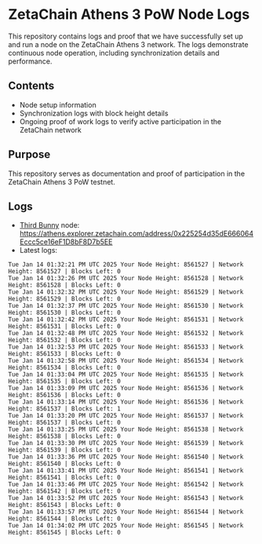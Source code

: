 # ZetaChain Athens 3 PoW Node Logs
This repository contains logs and proof that we have successfully set up and run a node on the ZetaChain Athens 3 network. The logs demonstrate continuous node operation, including synchronization details and performance.

## Contents
- Node setup information
- Synchronization logs with block height details
- Ongoing proof of work logs to verify active participation in the ZetaChain network

## Purpose
This repository serves as documentation and proof of participation in the ZetaChain Athens 3 PoW testnet.

## Logs

- [Third Bunny](https://thirdbunny.xyz/) node: https://athens.explorer.zetachain.com/address/0x225254d35dE666064Eccc5ce16eF1D8bF8D7b5EE
- Latest logs:
```
Tue Jan 14 01:32:21 PM UTC 2025 Your Node Height: 8561527 | Network Height: 8561527 | Blocks Left: 0
Tue Jan 14 01:32:26 PM UTC 2025 Your Node Height: 8561528 | Network Height: 8561528 | Blocks Left: 0
Tue Jan 14 01:32:32 PM UTC 2025 Your Node Height: 8561529 | Network Height: 8561529 | Blocks Left: 0
Tue Jan 14 01:32:37 PM UTC 2025 Your Node Height: 8561530 | Network Height: 8561530 | Blocks Left: 0
Tue Jan 14 01:32:42 PM UTC 2025 Your Node Height: 8561531 | Network Height: 8561531 | Blocks Left: 0
Tue Jan 14 01:32:48 PM UTC 2025 Your Node Height: 8561532 | Network Height: 8561532 | Blocks Left: 0
Tue Jan 14 01:32:53 PM UTC 2025 Your Node Height: 8561533 | Network Height: 8561533 | Blocks Left: 0
Tue Jan 14 01:32:58 PM UTC 2025 Your Node Height: 8561534 | Network Height: 8561534 | Blocks Left: 0
Tue Jan 14 01:33:04 PM UTC 2025 Your Node Height: 8561535 | Network Height: 8561535 | Blocks Left: 0
Tue Jan 14 01:33:09 PM UTC 2025 Your Node Height: 8561536 | Network Height: 8561536 | Blocks Left: 0
Tue Jan 14 01:33:14 PM UTC 2025 Your Node Height: 8561536 | Network Height: 8561537 | Blocks Left: 1
Tue Jan 14 01:33:20 PM UTC 2025 Your Node Height: 8561537 | Network Height: 8561537 | Blocks Left: 0
Tue Jan 14 01:33:25 PM UTC 2025 Your Node Height: 8561538 | Network Height: 8561538 | Blocks Left: 0
Tue Jan 14 01:33:30 PM UTC 2025 Your Node Height: 8561539 | Network Height: 8561539 | Blocks Left: 0
Tue Jan 14 01:33:36 PM UTC 2025 Your Node Height: 8561540 | Network Height: 8561540 | Blocks Left: 0
Tue Jan 14 01:33:41 PM UTC 2025 Your Node Height: 8561541 | Network Height: 8561541 | Blocks Left: 0
Tue Jan 14 01:33:46 PM UTC 2025 Your Node Height: 8561542 | Network Height: 8561542 | Blocks Left: 0
Tue Jan 14 01:33:52 PM UTC 2025 Your Node Height: 8561543 | Network Height: 8561543 | Blocks Left: 0
Tue Jan 14 01:33:57 PM UTC 2025 Your Node Height: 8561544 | Network Height: 8561544 | Blocks Left: 0
Tue Jan 14 01:34:02 PM UTC 2025 Your Node Height: 8561545 | Network Height: 8561545 | Blocks Left: 0
```
